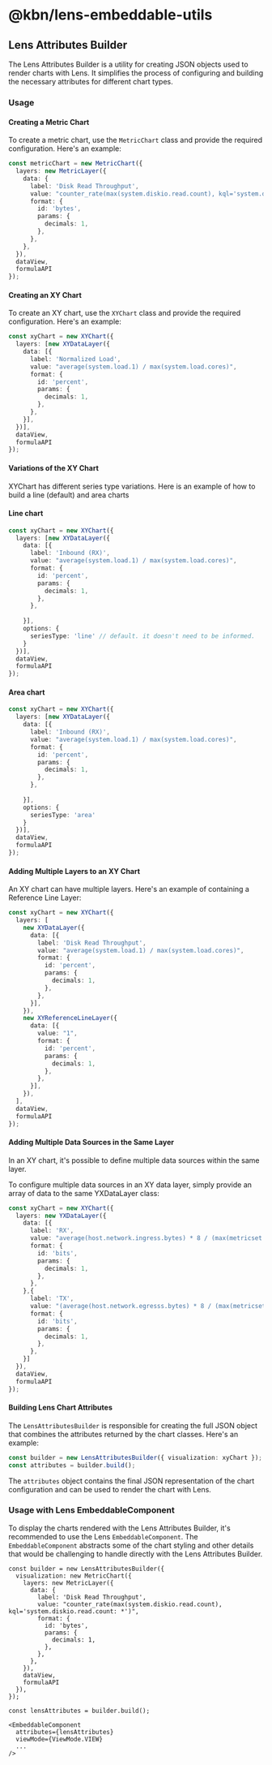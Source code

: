 
# @kbn/lens-embeddable-utils

## Lens Attributes Builder

The Lens Attributes Builder is a utility for creating JSON objects used to render charts with Lens. It simplifies the process of configuring and building the necessary attributes for different chart types.

### Usage

#### Creating a Metric Chart

To create a metric chart, use the `MetricChart` class and provide the required configuration. Here's an example:

```ts
const metricChart = new MetricChart({
  layers: new MetricLayer({
    data: {
      label: 'Disk Read Throughput',
      value: "counter_rate(max(system.diskio.read.count), kql='system.diskio.read.count: *')",
      format: {
        id: 'bytes',
        params: {
          decimals: 1,
        },
      },
    },
  }),
  dataView,
  formulaAPI
});
```

#### Creating an XY Chart

To create an XY chart, use the `XYChart` class and provide the required configuration. Here's an example:

```ts
const xyChart = new XYChart({
  layers: [new XYDataLayer({
    data: [{
      label: 'Normalized Load',
      value: "average(system.load.1) / max(system.load.cores)",
      format: {
        id: 'percent',
        params: {
          decimals: 1,
        },
      },
    }],
  })],
  dataView,
  formulaAPI
});
```

#### Variations of the XY Chart

XYChart has different series type variations. Here is an example of how to build a line (default) and area charts

#### Line chart

```ts
const xyChart = new XYChart({
  layers: [new XYDataLayer({
    data: [{
      label: 'Inbound (RX)',
      value: "average(system.load.1) / max(system.load.cores)",
      format: {
        id: 'percent',
        params: {
          decimals: 1,
        },
      },
      
    }],
    options: {
      seriesType: 'line' // default. it doesn't need to be informed.
    }
  })],
  dataView,
  formulaAPI
});
```

#### Area chart

```ts
const xyChart = new XYChart({
  layers: [new XYDataLayer({
    data: [{
      label: 'Inbound (RX)',
      value: "average(system.load.1) / max(system.load.cores)",
      format: {
        id: 'percent',
        params: {
          decimals: 1,
        },
      },
      
    }],
    options: {
      seriesType: 'area'
    }
  })],
  dataView,
  formulaAPI
});
```

#### Adding Multiple Layers to an XY Chart

An XY chart can have multiple layers. Here's an example of containing a Reference Line Layer:

```ts
const xyChart = new XYChart({
  layers: [
    new XYDataLayer({
      data: [{
        label: 'Disk Read Throughput',
        value: "average(system.load.1) / max(system.load.cores)",
        format: {
          id: 'percent',
          params: {
            decimals: 1,
          },
        },
      }],
    }),
    new XYReferenceLineLayer({
      data: [{
        value: "1",
        format: {
          id: 'percent',
          params: {
            decimals: 1,
          },
        },
      }],
    }),
  ],
  dataView,
  formulaAPI
});
```

#### Adding Multiple Data Sources in the Same Layer

In an XY chart, it's possible to define multiple data sources within the same layer.

To configure multiple data sources in an XY data layer, simply provide an array of data to the same YXDataLayer class:

```ts
const xyChart = new XYChart({
  layers: new YXDataLayer({
    data: [{
      label: 'RX',
      value: "average(host.network.ingress.bytes) * 8 / (max(metricset.period, kql='host.network.ingress.bytes: *') / 1000)",
      format: {
        id: 'bits',
        params: {
          decimals: 1,
        },
      },
    },{
      label: 'TX',
      value: "(average(host.network.egresss.bytes) * 8 / (max(metricset.period, kql='host.network.egresss.bytes: *') / 1000)",
      format: {
        id: 'bits',
        params: {
          decimals: 1,
        },
      },
    }]
  }),
  dataView,
  formulaAPI
});
```

#### Building Lens Chart Attributes

The `LensAttributesBuilder` is responsible for creating the full JSON object that combines the attributes returned by the chart classes. Here's an example:

```ts
const builder = new LensAttributesBuilder({ visualization: xyChart });
const attributes = builder.build();
```

The `attributes` object contains the final JSON representation of the chart configuration and can be used to render the chart with Lens.

### Usage with Lens EmbeddableComponent

To display the charts rendered with the Lens Attributes Builder, it's recommended to use the Lens `EmbeddableComponent`. The `EmbeddableComponent` abstracts some of the chart styling and other details that would be challenging to handle directly with the Lens Attributes Builder.

```tsx
const builder = new LensAttributesBuilder({
  visualization: new MetricChart({
    layers: new MetricLayer({
      data: {
        label: 'Disk Read Throughput',
        value: "counter_rate(max(system.diskio.read.count), kql='system.diskio.read.count: *')",
        format: {
          id: 'bytes',
          params: {
            decimals: 1,
          },
        },
      },
    }),
    dataView,
    formulaAPI
  }),
});

const lensAttributes = builder.build();

<EmbeddableComponent
  attributes={lensAttributes}
  viewMode={ViewMode.VIEW}
  ...
/>
```
